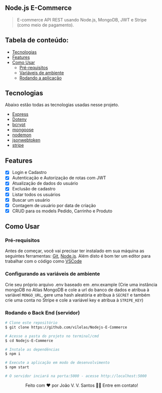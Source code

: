## Node.js E-Commerce
> E-commerce API REST usando Node.js, MongoDB, JWT e Stripe (como meio de pagamento). 

## Tabela de conteúdo:

* [Tecnologias](https://github.com/vilelas/Nodejs-E-Commerce#tecnologias)
* [Features](https://github.com/vilelas/Nodejs-E-Commerce#features)
* [Como Usar](https://github.com/vilelas/Nodejs-E-Commerce#como-usar)
    * [Pré-requisitos](https://github.com/vilelas/Nodejs-E-Commerce#pr%C3%A9-requisitos)
    * [Variáveis de ambiente](https://github.com/vilelas/Nodejs-E-Commerce#configurando-as-vari%C3%A1veis-de-ambiente)
    * [Rodando a aplicação](https://github.com/vilelas/Nodejs-E-Commerce#rodando-o-back-end-servidor)


## Tecnologias

Abaixo estão todas as tecnologias usadas nesse projeto.

* [Express](https://expressjs.com/pt-br/)
* [Dotenv](https://www.npmjs.com/package/dotenv)
* [bcrypt](https://www.npmjs.com/package/bcrypt)
* [mongoose](https://mongoosejs.com/)
* [nodemon](https://www.npmjs.com/package/nodemon)
* [jsonwebtoken](https://www.npmjs.com/package/jsonwebtoken)
* [stripe](https://stripe.com/docs)

## Features

- [x] Login e Cadastro
- [x] Autenticação e Autorização de rotas com JWT
- [x] Atualização de dados do usuário
- [x] Exclusão de cadastro
- [x] Listar todos os usuários
- [x] Buscar um usuário
- [x] Contagem de usuário por data de criação
- [x] CRUD para os models Pedido, Carrinho e Produto

## Como Usar

### Pré-requisitos

Antes de começar, você vai precisar ter instalado em sua máquina as seguintes ferramentas:
[Git](https://git-scm.com), [Node.js](https://nodejs.org/en/). 
Além disto é bom ter um editor para trabalhar com o código como [VSCode](https://code.visualstudio.com/)

### Configurando as variáveis de ambiente

Crie seu próprio arquivo .env baseado em .env.example (Crie uma instância mongoDB no Atlas MongoDB e cole a url do banco de dados e atribua à variável `MONGO_URL`, gere uma hash aleatória e atribua à `SECRET` e também crie uma conta no Stripe e cole a variável key e atribua à `STRIPE_KEY`)

### Rodando o Back End (servidor)

```bash
# Clone este repositório
$ git clone https://github.com/vilelas/Nodejs-E-Commerce

# Acesse a pasta do projeto no terminal/cmd
$ cd Nodejs-E-Commerce

# Instale as dependências
$ npm i

# Execute a aplicação em modo de desenvolvimento
$ npm start

# O servidor inciará na porta:5000 - acesse http://localhost:5000
```

<p align="center">Feito com ❤️ por João V. V. Santos 👋🏽 Entre em contato!</p>